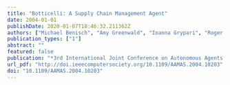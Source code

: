 ```yaml
---
title: "Botticelli: A Supply Chain Management Agent"
date: 2004-01-01
publishDate: 2020-01-07T18:46:32.211362Z
authors: ["Michael Benisch", "Amy Greenwald", "Ioanna Grypari", "Roger Lederman", "Victor Naroditskiy", "Michael Carl Tschantz"]
publication_types: ["1"]
abstract: ""
featured: false
publication: "*3rd International Joint Conference on Autonomous Agents and Multiagent Systems (AAMAS 2004), 19-23 August 2004, New York, NY, USA*"
url_pdf: "http://doi.ieeecomputersociety.org/10.1109/AAMAS.2004.10203"
doi: "10.1109/AAMAS.2004.10203"
---
```


